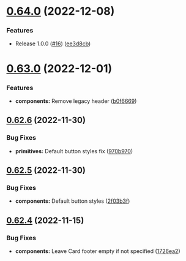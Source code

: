 # [0.64.0](https://github.com/jacecotton/tcds/compare/v0.63.0...v0.64.0) (2022-12-08)


### Features

* Release 1.0.0 ([#16](https://github.com/jacecotton/tcds/issues/16)) ([ee3d8cb](https://github.com/jacecotton/tcds/commit/ee3d8cb33727463a914188c093269c260691eab0))



# [0.63.0](https://github.com/jacecotton/tcds/compare/v0.62.6...v0.63.0) (2022-12-01)


### Features

* **components:** Remove legacy header ([b0f6669](https://github.com/jacecotton/tcds/commit/b0f666963418a7535ad12be096e2eab340395b28))



## [0.62.6](https://github.com/jacecotton/tcds/compare/v0.62.5...v0.62.6) (2022-11-30)


### Bug Fixes

* **primitives:** Default button styles fix ([970b970](https://github.com/jacecotton/tcds/commit/970b970572f47fe705980de5c6092a41f3442be2))



## [0.62.5](https://github.com/jacecotton/tcds/compare/v0.62.4...v0.62.5) (2022-11-30)


### Bug Fixes

* **components:** Default button styles ([2f03b3f](https://github.com/jacecotton/tcds/commit/2f03b3f921567f81a3afc1f38787a272f41ec80d))



## [0.62.4](https://github.com/jacecotton/tcds/compare/v0.62.3...v0.62.4) (2022-11-15)


### Bug Fixes

* **components:** Leave Card footer empty if not specified ([1726ea2](https://github.com/jacecotton/tcds/commit/1726ea2ae8eabdc6dc76dece87d6b15004d4b1aa))



